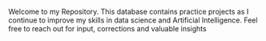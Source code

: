 Welcome to my Repository. 
This database contains practice projects as I continue to improve my skills in data science and Artificial Intelligence.
Feel free to reach out for input, corrections and valuable insights
